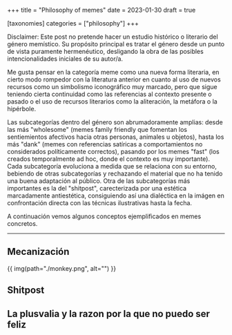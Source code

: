 +++
title = "Philosophy of memes"
date = 2023-01-30
draft = true

[taxonomies]
categories = ["philosophy"]
+++

Disclaimer: Este post no pretende hacer un estudio histórico o literario del género memístico. Su propósito principal es tratar el género desde un punto de vista puramente hermenéutico, desligando la obra de las posibles intencionalidades iniciales de su autor/a. 

Me gusta pensar en la categoría meme como una nueva forma literaria, en cierto modo rompedor con la literatura anterior en cuanto al uso de nuevos recursos como un simbolismo iconográfico muy marcado, pero que sigue teniendo cierta continuidad como las referencias al contexto presente o pasado o el uso de recursos literarios como la aliteración, la metáfora o la hipérbole.

Las subcategorías dentro del género son abrumadoramente amplias: desde las más "wholesome" (memes family friendly que fomentan los sentiemientos afectivos hacia otras personas, animales u objetos), hasta los más "dank" (memes con referencias satíricas a comportamientos no considerados políticamente correctos), pasando por los memes "fast" (los creados temporalmente ad hoc, donde el contexto es muy importante). Cada subcategoría evoluciona a medida que se relaciona con su entorno, bebiendo de otras subcategorías y rechazando el material que no ha tenido una buena adaptación al público. Otra de las subcategorías más importantes es la del "shitpost", carecterizada por una estética marcadamente antiestética, consiguiendo así una dialéctica en la imágen en confrontación directa con las técnicas ilustrativas hasta la fecha. 

A continuación vemos algunos conceptos ejemplificados en memes concretos.

---

## Mecanización

{{ img(path="./monkey.png", alt="") }}

## Shitpost

## La plusvalia y la razon por la que no puedo ser feliz





